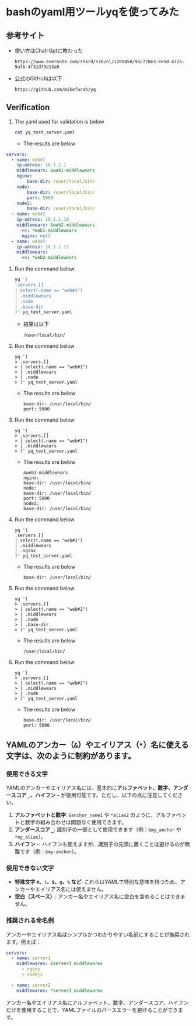 # bashのyaml用ツールyqを使ってみた

## 参考サイト
- 使い方はChat-Gptに教わった
    ```
    https://www.evernote.com/shard/s10/nl/1269458/9ac778e3-ee5d-472a-9afb-4f31d79e13a0
    ```
- 公式のGitHubは以下
    ```
    https://github.com/mikefarah/yq
    ```
## Verification
1. The yaml used for validation is below
    ```bash
    cat yq_test_server.yaml
    ```
    - The results are below
```yaml
servers:
  - name: web#1
    ip-adress: 10.1.1.1
    middlewears: &web1-middlewears
    nginx:
        base-dir: /user/local/bin/
    node:
        base-dir: /user/local/bin/
        port: 5000
    node2:
        base-dir: /user/local/bin/
  - name: web#2
    ip-adress: 10.1.1.10
    middlewears: &web2-middlewears
      <<: *web1-middlewears
      nginx: null
  - name: web#3
    ip-adress: 10.1.1.11
    middlewears:
      <<: *web2-middlewears
```

1. Run the command below
    ```bash
    yq '(
    .servers.[]
    | select(.name == "web#1")
    | .middlewears
    | .node
    | .base-dir
    )' yq_test_server.yaml
    ```
    - 結果は以下
        ```
        /user/local/bin/
        ```
1. Run the command below
    ```
    yq '(
    > .servers.[]
    > | select(.name == "web#1")
    > | .middlewears
    > | .node
    > )' yq_test_server.yaml
    ```
    - The results are below
        ```
        base-dir: /user/local/bin/
        port: 5000
        ```
1. Run the command below
    ```
    yq '(
    > .servers.[]
    > | select(.name == "web#1")
    > | .middlewears
    > )' yq_test_server.yaml
    ```
    - The results are below
        ```
        &web1-middlewears
        nginx:
        base-dir: /user/local/bin/
        node:
        base-dir: /user/local/bin/
        port: 5000
        node2:
        base-dir: /user/local/bin/    
        ```
1. Run the command below
    ```
    yq '(
    .servers.[] 
    | select(.name == "web#1")
    | .middlewears
    | .nginx
    )' yq_test_server.yaml
    ```
    - The results are below
        ```
        base-dir: /user/local/bin/
        ```
1. Run the command below
    ```
    yq '(
    > .servers.[]
    > | select(.name == "web#2")
    > | .middlewears
    > | .node
    > | .base-dir
    > )' yq_test_server.yaml
    ```
    - The results are below
        ```
        /user/local/bin/
        ```
1. Run the command below
    ```
    yq '(
    > .servers.[]
    > | select(.name == "web#2")
    > | .middlewears
    > | .node
    > )' yq_test_server.yaml
    ```
    - The results are below
        ```
        base-dir: /user/local/bin/
        port: 5000
        ```

## YAMLのアンカー（`&`）やエイリアス（`*`）名に使える文字は、次のように制約があります。

### 使用できる文字

YAMLのアンカーやエイリアス名には、基本的に**アルファベット、数字、アンダースコア `_`、ハイフン `-`** が使用可能です。ただし、以下の点に注意してください。

1. **アルファベットと数字**: `&anchor_name1` や `*alias2` のように、アルファベットと数字の組み合わせは問題なく使用できます。
2. **アンダースコア `_`**: 識別子の一部として使用できます（例：`&my_anchor` や `*my_alias`）。
3. **ハイフン `-`**: ハイフンも使えますが、識別子の先頭に置くことは避けるのが無難です（例：`&my-anchor`）。

### 使用できない文字

- **特殊文字 `#`、`!`、`$`、`@`、`%` など**: これらはYAMLで特別な意味を持つため、アンカーやエイリアス名には使えません。
- **空白（スペース）**: アンカー名やエイリアス名に空白を含めることはできません。

### 推奨される命名例

アンカーやエイリアス名はシンプルかつわかりやすい名前にすることが推奨されます。例えば：

```yaml
servers:
  - name: server1
    middlewares: &server1_middlewares
      - nginx
      - nodejs

  - name: server2
    middlewares: *server1_middlewares
```

アンカー名やエイリアス名にアルファベット、数字、アンダースコア、ハイフンだけを使用することで、YAMLファイルのパースエラーを避けることができます。